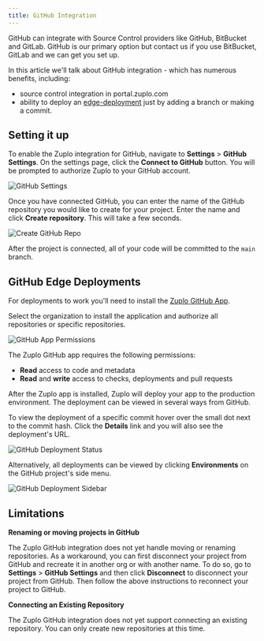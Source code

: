 ```yaml
---
title: GitHub Integration
---
```


GitHub can integrate with Source Control providers like GitHub, BitBucket and GitLab. GitHub is our primary option but contact us if you use BitBucket, GitLab and we can get you set up.

In this article we'll talk about GitHub integration - which has numerous benefits, including:

- source control integration in portal.zuplo.com
- ability to deploy an [edge-deployment](../deployments/environments.md) just by adding a branch or making a commit.

## Setting it up

To enable the Zuplo integration for GitHub, navigate to <SettingsTabIcon /> **Settings** > <GitHubIcon /> **GitHub Settings**. On the settings page, click the **Connect to GitHub** button. You will be prompted to authorize Zuplo to your GitHub account.

![GitHub Settings](../../static/media/github-settings.png)

Once you have connected GitHub, you can enter the name of the GitHub repository you would like to create for your project. Enter the name and click **Create repository**. This will take a few seconds.

![Create GitHub Repo](../../static/media/github-settings-connected.png)

After the project is connected, all of your code will be committed to the `main` branch.

## GitHub Edge Deployments

For deployments to work you'll need to install the [Zuplo GitHub App](https://github.com/apps/zuplo/installations/new).

Select the organization to install the application and authorize all repositories or specific repositories.

![GitHub App Permissions](../../static/media/github-app-install-perms.png)

The Zuplo GitHub app requires the following permissions:

- **Read** access to code and metadata
- **Read** and **write** access to checks, deployments and pull requests

After the Zuplo app is installed, Zuplo will deploy your app to the production environment. The deployment can be viewed in several ways from GitHub.

To view the deployment of a specific commit hover over the small dot next to the commit hash. Click the **Details** link and you will also see the deployment's URL.

![GitHub Deployment Status](../../static/media/github-deployment-succeed.png)

Alternatively, all deployments can be viewed by clicking **Environments** on the GitHub project's side menu.

![GitHub Deployment Sidebar](../../static/media/github-project-environments.png)

## Limitations

**Renaming or moving projects in GitHub**

The Zuplo GitHub integration does not yet handle moving or renaming repositories. As a workaround, you can first disconnect your project from GitHub and recreate it in another org or with another name. To do so, go to <SettingsTabIcon /> **Settings** > <GitHubIcon /> **GitHub Settings** and then click **Disconnect** to disconnect your project from GitHub. Then follow the above instructions to reconnect your project to GitHub.

**Connecting an Existing Repository**

The Zuplo GitHub integration does not yet support connecting an existing repository. You can only create new repositories at this time.
